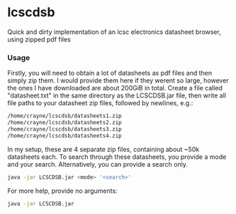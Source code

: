 # lcscdsb
Quick and dirty implementation of an lcsc electronics datasheet browser, using zipped pdf files

### Usage
Firstly, you will need to obtain a lot of datasheets as pdf files and then simply zip them. I would provide them here if they werent so large, however the ones I have downloaded are about 200GiB in total.
Create a file called "datasheet.txt" in the same directory as the LCSCDSB.jar file, then write all file paths to your datasheet zip files, followed by newlines, e.g.:
```sh
/home/crayne/lcscdsb/datasheets1.zip
/home/crayne/lcscdsb/datasheets2.zip
/home/crayne/lcscdsb/datasheets3.zip
/home/crayne/lcscdsb/datasheets4.zip
```
In my setup, these are 4 separate zip files, containing about ~50k datasheets each.
To search through these datasheets, you provide a mode and your search. Alternatively, you can provide a search only.
```sh
java -jar LCSCDSB.jar <mode> '<search>'
```
For more help, provide no arguments:
```sh
java -jar LCSCDSB.jar
